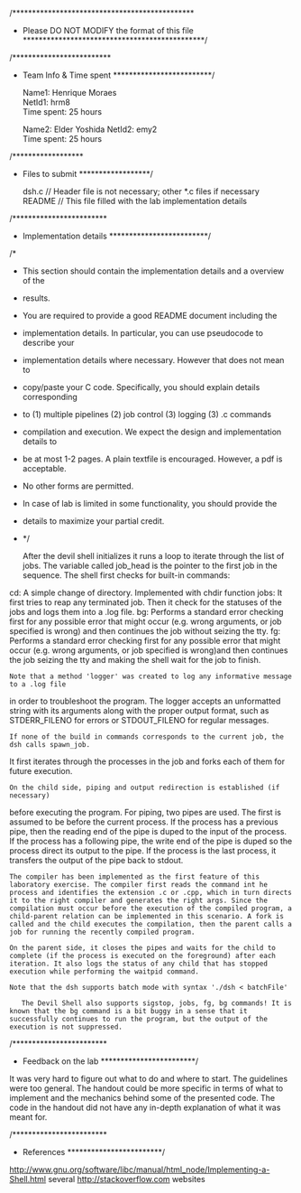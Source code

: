 /**********************************************
 * Please DO NOT MODIFY the format of this file
 **********************************************/

/*************************
 * Team Info & Time spent
 *************************/

	Name1: Henrique Moraes 	
	NetId1: hrm8	 	
	Time spent: 25 hours 	 

	Name2: Elder Yoshida
	NetId2: emy2 	
	Time spent: 25 hours 	

/******************
 * Files to submit
 ******************/

	dsh.c 	// Header file is not necessary; other *.c files if necessary
	README	// This file filled with the lab implementation details

/************************
 * Implementation details
 *************************/

/* 
 * This section should contain the implementation details and a overview of the
 * results. 

 * You are required to provide a good README document including the
 * implementation details. In particular, you can use pseudocode to describe your
 * implementation details where necessary. However that does not mean to
 * copy/paste your C code. Specifically, you should explain details corresponding 
 * to (1) multiple pipelines (2) job control (3) logging (3) .c commands 
 * compilation and execution. We expect the design and implementation details to 
 * be at most 1-2 pages.  A plain textfile is encouraged. However, a pdf is acceptable. 
 * No other forms are permitted.

 * In case of lab is limited in some functionality, you should provide the
 * details to maximize your partial credit.  
 * */

	After the devil shell initializes it runs a loop to iterate through the list of jobs. The variable called job_head is the pointer to the first job in the sequence. 
The shell first checks for built-in commands:

cd: A simple change of directory. Implemented with chdir function
jobs: It first tries to reap any terminated job. Then it check for the statuses of 
the jobs and logs them into a .log file.
bg: Performs a standard error checking first for any possible error 
that might occur (e.g. wrong arguments, or job specified is wrong) and then continues
the job without seizing the tty.
fg: Performs a standard error checking first for any possible error 
that might occur (e.g. wrong arguments, or job specified is wrong)and then continues
the job seizing the tty and making the shell wait for the job to finish.

	Note that a method 'logger' was created to log any informative message to a .log file
in order to troubleshoot the program. The logger accepts an unformatted string with 
its arguments along with the proper output format, such as STDERR_FILENO for errors or STDOUT_FILENO for regular messages.

	If none of the build in commands corresponds to the current job, the dsh calls spawn_job.
It first iterates through the processes in the job and forks each of them for future
execution. 

	On the child side, piping and output redirection is established (if necessary)
before executing the program. For piping, two pipes are used. The first is assumed to
be before the current process. If the process has a previous pipe, then the reading end
of the pipe is duped to the input of the process. If the process has a following pipe, 
the write end of the pipe is duped so the process direct its output to the pipe. If the 
process is the last process, it transfers the output of the pipe back to stdout.

	The compiler has been implemented as the first feature of this laboratory exercise. The compiler first reads the command int he process and identifies the extension .c or .cpp, which in turn directs it to the right compiler and generates the right args. Since the compilation must occur before the execution of the compiled program, a child-parent relation can be implemented in this scenario. A fork is called and the child executes the compilation, then the parent calls a job for running the recently compiled program.

	On the parent side, it closes the pipes and waits for the child to complete (if the process is executed on the foreground) after each iteration. It also logs the status of any child that has stopped execution while performing the waitpid command.

	Note that the dsh supports batch mode with syntax './dsh < batchFile'
	
       The Devil Shell also supports sigstop, jobs, fg, bg commands! It is known that the bg command is a bit buggy in a sense that it successfully continues to run the program, but the output of the execution is not suppressed.


/************************
 * Feedback on the lab
 ************************/

It was very hard to figure out what to do and where to start. The guidelines were too
general. The handout could be more specific in terms of what to implement and the mechanics behind some of the presented code. The code in the handout did not have 
any in-depth explanation of what it was meant for.

/************************
 * References
 ************************/

http://www.gnu.org/software/libc/manual/html_node/Implementing-a-Shell.html
several http://stackoverflow.com websites
